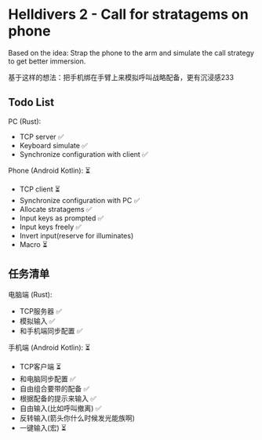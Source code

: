 # Helldivers 2 - Call for stratagems on phone

Based on the idea: Strap the phone to the arm and simulate the call strategy to get better immersion.

基于这样的想法：把手机绑在手臂上来模拟呼叫战略配备，更有沉浸感233

## Todo List

PC (Rust):

- TCP server ✅
- Keyboard simulate ✅
- Synchronize configuration with client ✅

Phone (Android Kotlin): ⏳

- TCP client ⏳
- Synchronize configuration with PC ✅
- Allocate stratagems ✅
- Input keys as prompted ✅
- Input keys freely ✅
- Invert input(reserve for illuminates)
- Macro ⏳

## 任务清单

电脑端 (Rust):

- TCP服务器 ✅
- 模拟输入 ✅
- 和手机端同步配置 ✅

手机端 (Android Kotlin): ⏳

- TCP客户端 ⏳
- 和电脑同步配置 ✅
- 自由组合要带的配备 ✅
- 根据配备的提示来输入 ✅
- 自由输入(比如呼叫撤离) ✅
- 反转输入(箭头你什么时候发光能族啊)
- 一键输入(宏) ⏳
